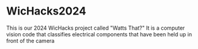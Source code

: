 # WicHacks2024
This is our 2024 WicHacks project called "Watts That?" It is a computer vision code that classifies electrical components that have been held up in front of the camera
